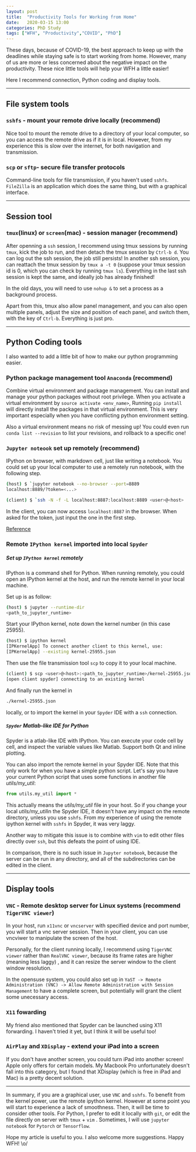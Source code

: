 ```yaml
---
layout: post
title:  "Productivity Tools for Working from Home"
date:   2020-03-15 13:00
categories: PhD Study
tags: ["WFH", "Productivity","COVID", "PhD"]
---
```


These days, because of COVID-19, the best approach to keep up with the deadlines while staying safe is to start working from home. However, many of us are more or less concerned about the negative impact on the productivity. These nice little tools will help your WFH a little easier! 

Here I recommend connection, Python coding and display tools.

---

## File system tools 

### `sshfs` - mount your remote drive locally **(recommend)**

Nice tool to mount the remote drive to a directory of your local computer, so you can access the remote drive as if it is in local. However, from my experience this is slow over the internet, for both navigation and transmission.

### `scp` or `sftp`- secure file transfer protocols 

Command-line tools for file transmission, if you haven't used `sshfs`. `FileZilla` is an application which does the same thing, but with a graphical interface.

---

## Session tool

### `tmux`(linux) or `screen`(mac) - session manager **(recommend)**

After openning a `ssh` session, I recommend using tmux sessions by running `tmux`, kick the job to run, and then detach the tmux session by `Ctrl-b d`. You can log out the ssh session, the job still persists! In another ssh session, you can reattach the tmux session by `tmux a -t 0` (suppose your tmux session id is 0, which you can check by running `tmux ls`). Everything in the last ssh session is kept the same, and ideally job has already finished! 

In the old days, you will need to use `nohup &` to set a process as a background process. 

Apart from this, tmux also allow panel management, and you can also open multiple panels, adjust the size and position of each panel, and switch them, with the key of `Ctrl-b`. Everything is just pro.

---

## Python Coding tools


I also wanted to add a little bit of how to make our python programming easier.


### Python package management tool `Anaconda` (recommend)


Combine virtual environment and package management. You can install and manage your python packages without root privilege. When you activate a virtual environment by `source activate <env_name>`, Running `pip install` will directly install the packages in that virtual environment. This is very important especially when you have conflicting python environment setting. 

Also a virtual environment means no risk of messing up! You could even run `conda list --revision` to list your revisions, and rollback to a specific one!


### `Jupyter noteook` set up remotely **(recommend)**


IPython on browser, with markdown cell, just like writing a notebook. You could set up your local computer to use a remotely run notebook, with the following step.

```sh
(host) $ `jupyter notebook --no-browser --port=8889
localhost:8889/?token=<...>
```

```sh
(client) $ `ssh -N -f -L localhost:8887:localhost:8889 <user>@<host>
```

In the client, you can now access `localhost:8887` in the browser. When asked for the token, just input the one in the first step. 

[Reference](https://amber-md.github.io/pytraj/latest/tutorials/remote_jupyter_notebook)


### Remote `IPython kernel` imported into local `Spyder`


##### Set up `IPython kernel` remotely

IPython is a command shell for Python. When running remotely, you could open an IPython kernel at the host, and run the remote kernel in your local machine.

Set up is as follow:

```sh
(host) $ jupyter --runtime-dir
<path_to_jupyter_runtime>
```

Start your IPython kernel, note down the kernel number (in this case 25955).

```sh
(host) $ ipython kernel
[IPKernelApp] To connect another client to this kernel, use:
[IPKernelApp] --existing kernel-25955.json
```

Then use the file transmission tool `scp` to copy it to your local machine.

```sh
(client) $ scp <user>@<host>:<path_to_jupyter_runtime>/kernel-25955.json ./
[open client spyder] connecting to an existing kernel
```

And finally run the kernel in 
```sh
./kernel-25955.json
```
locally, or to import the kernel in your `Spyder` IDE with a `ssh` connection.


##### `Spyder` Matlab-like IDE for Python 


Spyder is a atlab-like IDE with IPython. You can execute your code cell by cell, and inspect the variable values like Matlab. Support both Qt and inline plotting.

You can also import the remote kernel in your Spyder IDE. Note that this only work for when you have a simple python script. Let's say you have your current Python script that uses some functions in another file *utils/my_util*:

``` python
from utils.my_util import *
```
This actually means the *utils/my_util* file in your host. So if you change your local *utils/my_util*in the Spyder IDE, it doesn't have any impact on the remote directory, unless you use `sshfs`. From my experience of using the remote ipython kernel with `sshfs` in Spyder, it was very laggy. 

Another way to mitigate this issue is to combine with `vim` to edit other files directly over `ssh`, but this defeats the point of using IDE. 

In comparison, there is no such issue in `Jupyter notebook`, because the server can be run in any directory, and all of the subdirectories can be edited in the client.

---

## Display tools

### `VNC` - Remote desktop server for Linux systems **(recommend `TigerVNC viewer`)**

In your host, run `x11vnc` or `vncserver` with specified device and port number, you will start a vnc server session. Then in your client, you can use vncviwer to manipulate the screen of the host.

Personally, for the client running locally, I recommend using `TigerVNC viewer` rather than `RealVNC viewer`, because its frame rates are higher (meaning less laggy) , and it can resize the server window to the client window resolution.

In the opensuse system, you could also set up in `YaST -> Remote Administration (VNC) -> Allow Remote Administration with Session Management` to have a complete screen, but potentially will grant the client some unecessary access.

### `X11` fowarding

My friend also mentioned that Spyder can be launched using X11 forwarding. I haven't tried it yet, but I think it will be useful too!

### `AirPlay` and `XDisplay` - extend your iPad into a screen

If you don't have another screen, you could turn iPad into another screen! Apple only offers for certain models. My Macbook Pro unfortunately doesn't fall into this category, but I found that XDisplay (which is free in iPad and Mac) is a pretty decent solution.

---


In summary, if you are a graphical user, use `VNC` and `sshfs`. To benefit from the kernel power, use the remote ipython kernel. However at some point you will start to experience a lack of smoothness. Then, it will be time to consider other tools. For Python, I prefer to edit it locally with `git`, or edit the file directly on server with `tmux` + `vim` . Sometimes, I will use `jupyter notebook` for `Pytorch` or `Tensorflow`. 

Hope my article is useful to you. I also welcome more suggestions. Happy WFH! \o/

